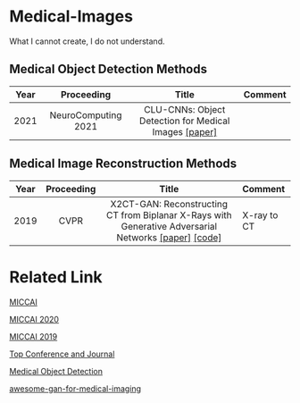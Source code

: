 # Medical-Images

What I cannot create, I do not understand.

## Medical Object Detection Methods
Year|Proceeding|Title|Comment
--|:--:|:--:|:--
2021|NeuroComputing 2021| CLU-CNNs: Object Detection for Medical Images [[paper]](https://www.researchgate.net/profile/Shiping_Wen/publication/332525939_CLU-CNNs_Object_detection_for_medical_images/links/5ce6078692851c4eabb70b18/CLU-CNNs-Object-detection-for-medical-images.pdf)|


## Medical Image Reconstruction Methods
Year|Proceeding|Title|Comment
--|:--:|:--:|:--
2019|CVPR| X2CT-GAN: Reconstructing CT from Biplanar X-Rays with Generative Adversarial Networks [[paper]](https://openaccess.thecvf.com/content_CVPR_2019/papers/Ying_X2CT-GAN_Reconstructing_CT_From_Biplanar_X-Rays_With_Generative_Adversarial_Networks_CVPR_2019_paper.pdf) [[code]](https://github.com/KetCathy/x2ct)| X-ray to CT


# Related Link

[MICCAI](https://link.springer.com/conference/miccai)

[MICCAI 2020](https://link.springer.com/book/10.1007/978-3-030-59710-8)

[MICCAI 2019](https://link.springer.com/book/10.1007/978-3-030-32239-7)

[Top Conference and Journal](https://www.zhihu.com/question/284242946)

[Medical Object Detection](https://www.paperswithcode.com/task/medical-object-detection#:~:text=Medical%20object%20detection%20is%20the%20task%20of%20identifying,Volumes%20with%20a%20Grouped%20Single%20Shot%20MultiBox%20Detector%29)

[awesome-gan-for-medical-imaging](https://github.com/xinario/awesome-gan-for-medical-imaging)


